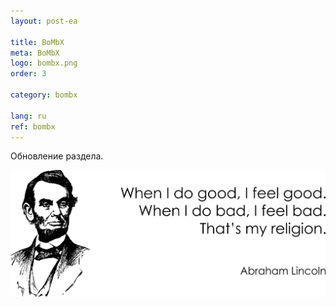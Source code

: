 ```yaml
---
layout: post-ea

title: BoMbX
meta: BoMbX
logo: bombx.png
order: 3

category: bombx

lang: ru
ref: bombx
---
```


Обновление раздела.

<a data-fancybox="gallery" href="/img/programming/Lincoln.png"><img src="/img/programming/Lincoln.png" alt=""></a>
